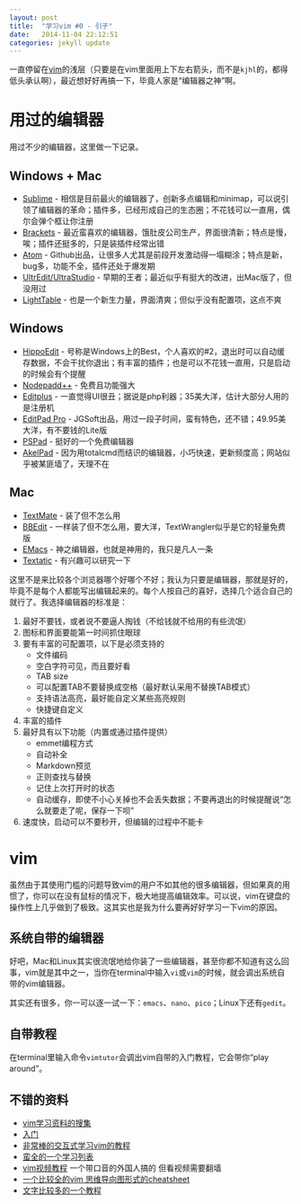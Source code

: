 ```yaml
---
layout: post
title:  "学习vim #0 - 引子"
date:   2014-11-04 22:12:51
categories: jekyll update
---
```


一直停留在[vim](http://www.vim.org)的浅层（只要是在vim里面用上下左右箭头，而不是`kjhl`的，都得低头承认啊），最近想好好再搞一下，毕竟人家是“编辑器之神”啊。

# 用过的编辑器

用过不少的编辑器，这里做一下记录。

## Windows + Mac

* [Sublime](http://www.sublimetext.com) - 相信是目前最火的编辑器了，创新多点编辑和minimap，可以说引领了编辑器的革命；插件多，已经形成自己的生态圈；不花钱可以一直用，偶尔会弹个框让你注册
* [Brackets](http://brackets.io) - 最近蛮喜欢的编辑器，饿肚皮公司生产，界面很清新；特点是慢，唉；插件还挺多的，只是装插件经常出错
* [Atom](https://atom.io) - Github出品，让很多人尤其是前段开发激动得一塌糊涂；特点是新，bug多，功能不全，插件还处于爆发期
* [UltrEdit/UltraStudio](http://www.ultraedit.com) - 早期的王者；最近似乎有挺大的改进，出Mac版了，但没用过
* [LightTable](http://lighttable.com) - 也是一个新生力量，界面清爽；但似乎没有配置项，这点不爽

## Windows

* [HippoEdit](http://www.hippoedit.com) - 号称是Windows上的Best，个人喜欢的#2，退出时可以自动缓存数据，不会干扰你退出；有丰富的插件；也是可以不花钱一直用，只是启动的时候会有个提醒
* [Nodepadd++](http://notepad-plus-plus.org) - 免费且功能强大
* [Editplus](http://www.editplus.com) - 一直觉得UI很丑；据说是php利器；35美大洋，估计大部分人用的是注册机
* [EditPad Pro](http://www.editpadpro.com) - JGSoft出品，用过一段子时间，蛮有特色，还不错；49.95美大洋，有不要钱的Lite版
* [PSPad](http://www.pspad.com/) - 挺好的一个免费编辑器
* [AkelPad](http://akelpad.sourceforge.net/en/index.php) - 因为用totalcmd而结识的编辑器，小巧快速，更新频度高；网站似乎被某匪墙了，天理不在

## Mac

* [TextMate](http://macromates.com) - 装了但不怎么用
* [BBEdit](http://www.barebones.com/products/bbedit/index.html) - 一样装了但不怎么用，要大洋，TextWrangler似乎是它的轻量免费版
* [EMacs](http://www.gnu.org/software/emacs) - 神之编辑器，也就是神用的，我只是凡人一条
* [Textatic](http://www.textasticapp.com) - 有兴趣可以研究一下

这里不是来比较各个浏览器哪个好哪个不好；我认为只要是编辑器，那就是好的，毕竟不是每个人都能写出编辑起来的。每个人按自己的喜好，选择几个适合自己的就行了。我选择编辑器的标准是：

1. 最好不要钱，或者说不要逼人掏钱（不给钱就不给用的有些流氓）
2. 图标和界面要能第一时间抓住眼球
3. 要有丰富的可配置项，以下是必须支持的
	* 文件编码
	* 空白字符可见，而且要好看
	* TAB size
	* 可以配置TAB不要替换成空格（最好默认采用不替换TAB模式）
	* 支持语法高亮，最好能自定义某些高亮规则
	* 快捷键自定义
4. 丰富的插件
5. 最好具有以下功能（内置或通过插件提供）
	* emmet编程方式
	* 自动补全
	* Markdown预览
	* 正则查找与替换
	* 记住上次打开时的状态
	* 自动缓存，即使不小心关掉也不会丢失数据；不要再退出的时候提醒说“怎么就要走了呢，保存一下呗”
6. 速度快，启动可以不要秒开，但编辑的过程中不能卡

# vim

虽然由于其使用门槛的问题导致vim的用户不如其他的很多编辑器，但如果真的用惯了，你可以在没有鼠标的情况下，极大地提高编辑效率。可以说，vim在键盘的操作性上几乎做到了极致。这其实也是我为什么要再好好学习一下vim的原因。

## 系统自带的编辑器

好吧，Mac和Linux其实很流氓地给你装了一些编辑器，甚至你都不知道有这么回事，vim就是其中之一，当你在terminal中输入`vi`或`vim`的时候，就会调出系统自带的vim编辑器。

其实还有很多，你一可以逐一试一下：`emacs`、`nano`、`pico`；Linux下还有`gedit`。

## 自带教程

在terminal里输入命令`vimtutor`会调出vim自带的入门教程，它会带你“play around”。

## 不错的资料

* [vim学习资料的搜集](http://www.openvim.com/index.html)
* [入门](http://tips.webdesign10.com/another-vim-tutorial)
* [非常棒的交互式学习vim的教程](http://www.openvim.com/tutorial.html)
* [蛮全的一个学习列表](http://alvinalexander.com/linux/vi-vim-editor-tutorials-collection)
* [vim视频教程](http://derekwyatt.org/vim/tutorials) 一个带口音的外国人搞的 但看视频需要翻墙
* [一个比较全的vim 思维导向图形式的cheatsheet](http://jrmiii.com/attachments/Vim.pdf)
* [文字比较多的一个教程](http://blog.interlinked.org/tutorials/vim_tutorial.html)